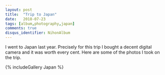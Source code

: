 ```yaml
---
layout: post
title:  "Trip to Japan"
date:   2018-07-23
tags: [album,photography,japan]
comments: true
disqus_identifier: NihonAlbum
---
```


I went to Japan last year. Precisely for this trip I bought a decent digital camera and it was worth every cent. Here are some of the photos I took on the trip.

{% includeGallery Japan %}